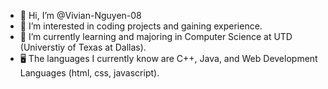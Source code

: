 - 👋 Hi, I’m @Vivian-Nguyen-08
- 👀 I’m interested in coding projects and gaining experience. 
- 🌱 I’m currently learning and majoring in Computer Science at UTD (Universtiy of Texas at Dallas). 
- 🖥️ The languages I currently know are C++, Java, and Web Development Languages (html, css, javascript). 
<!---
Vivian-Nguyen-08/Vivian-Nguyen-08 is a ✨ special ✨ repository because its `README.md` (this file) appears on your GitHub profile.
You can click the Preview link to take a look at your changes.
--->
